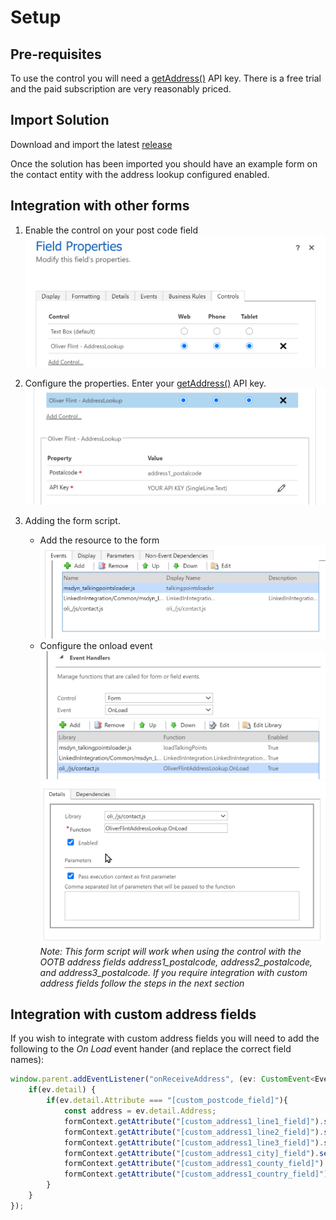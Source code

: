 # Setup

## Pre-requisites

To use the control you will need a [getAddress()](https://getaddress.io/) API key. There is a free trial and the paid subscription are very reasonably priced.

## Import Solution

Download and import the latest [release](https://github.com/OliverFlint/PCF-UK-Address-Lookup/releases)

Once the solution has been imported you should have an example form on the contact entity with the address lookup configured enabled.

## Integration with other forms

1) Enable the control on your post code field
   ![](img/enable.png) 

2) Configure the properties. Enter your [getAddress()](https://getaddress.io/) API key.
   ![](img/properties.png) 

3) Adding the form script.
   - Add the resource to the form
      ![](img/addresource.png)
   - Configure the onload event
      ![](img/handler.png)
      ![](img/handler2.png)
   *Note: This form script will work when using the control with the OOTB address fields address1_postalcode, address2_postalcode, and address3_postalcode. If you require integration with custom address fields follow the steps in the next section*

## Integration with custom address fields
If you wish to integrate with custom address fields you will need to add the following to the *On Load* event hander (and replace the correct field names):
```typescript
window.parent.addEventListener("onReceiveAddress", (ev: CustomEvent<EventData>) => {
    if(ev.detail) {
        if(ev.detail.Attribute === "[custom_postcode_field]"){
            const address = ev.detail.Address;
            formContext.getAttribute("[custom_address1_line1_field]").setValue(address.line_1);
            formContext.getAttribute("[custom_address1_line2_field]").setValue(address.line_2);
            formContext.getAttribute("[custom_address1_line3_field]").setValue(address.line_3);
            formContext.getAttribute("[custom_address1_city]_field").setValue(address.town_or_city);
            formContext.getAttribute("[custom_address1_county_field]").setValue(address.county);
            formContext.getAttribute("[custom_address1_country_field]").setValue(address.country);
        }
    }
});
```
